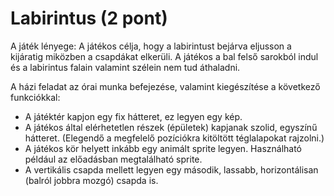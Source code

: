 # Labirintus (2 pont)

A játék lényege:
A játékos célja, hogy a labirintust bejárva eljusson a kijáratig miközben a csapdákat elkerüli.
A játékos a bal felső sarokból indul és a labirintus falain valamint szélein nem tud áthaladni.

A házi feladat az órai munka befejezése, valamint kiegészítése a következő funkciókkal:
- A játéktér kapjon egy fix hátteret, ez legyen egy kép.
- A játékos által elérhetetlen részek (épületek) kapjanak szolid, egyszínű hátteret.
  (Elegendő a megfelelő pozíciókra kitöltött téglalapokat rajzolni.)
- A játékos kör helyett inkább egy animált sprite legyen.
  Használható például az előadásban megtalálható sprite.
- A vertikális csapda mellett legyen egy második, lassabb, horizontálisan (balról jobbra mozgó)
csapda is.
